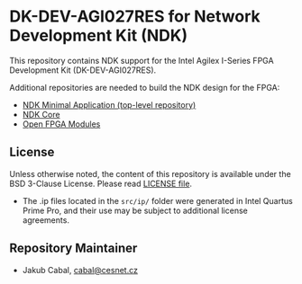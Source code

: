 # DK-DEV-AGI027RES for Network Development Kit (NDK)

This repository contains NDK support for the Intel Agilex I-Series FPGA Development Kit (DK-DEV-AGI027RES).

Additional repositories are needed to build the NDK design for the FPGA:
- [NDK Minimal Application (top-level repository)](https://github.com/CESNET/ndk-app-minimal/)
- [NDK Core](https://github.com/CESNET/ndk-core/)
- [Open FPGA Modules](https://github.com/CESNET/ofm/)

## License

Unless otherwise noted, the content of this repository is available under the BSD 3-Clause License. Please read [LICENSE file](LICENSE).

- The .ip files located in the `src/ip/` folder were generated in Intel Quartus Prime Pro, and their use may be subject to additional license agreements.

## Repository Maintainer

- Jakub Cabal, cabal@cesnet.cz